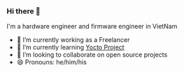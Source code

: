 ### Hi there 👋

<!--
**thanhduongvs/thanhduongvs** is a ✨ _special_ ✨ repository because its `README.md` (this file) appears on your GitHub profile.
https://raw.githubusercontent.com/felangel/felangel/master/README.md
-->

I'm a hardware engineer and firmware engineer in VietNam

- 🔭 I’m currently working as a Freelancer
- 🌱 I’m currently learning [Yocto Project](https://www.yoctoproject.org/)
- 👯 I’m looking to collaborate on open source projects
- 😄 Pronouns: he/him/his

